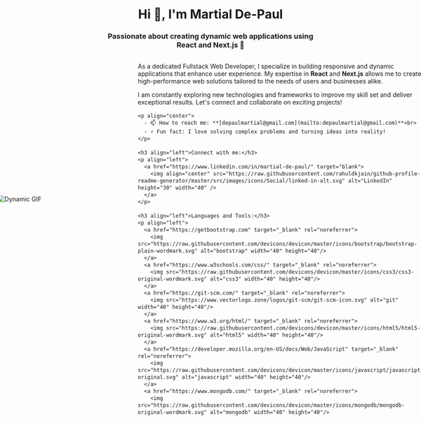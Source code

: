 <h1 align="center">Hi 👋, I'm Martial De-Paul</h1>
<h3 align="center">Passionate about creating dynamic web applications using React and Next.js 🚀</h3>

<div style="display: flex; align-items: center; justify-content: center;">
  <img src="https://camo.githubusercontent.com/64b973cb57806dd2b625e57e40571ce9ca4b4086d5c1ca932910cdaed296020a/68747470733a2f2f6d656469612e67697068792e636f6d2f6d656469612f7a356943766f316f4362717437756b4d51732f67697068792e676966" alt="Dynamic GIF" width="300" height="200" style="margin-right: 20px;"/>
  <div>
    <p>As a dedicated Fullstack Web Developer, I specialize in building responsive and dynamic applications that enhance user experience. My expertise in <strong>React</strong> and <strong>Next.js</strong> allows me to create high-performance web solutions tailored to the needs of users and businesses alike.</p>
    <p>I am constantly exploring new technologies and frameworks to improve my skill set and deliver exceptional results. Let's connect and collaborate on exciting projects!</p>
    
    <p align="center">
      - 📫 How to reach me: **[depaulmartial@gmail.com](mailto:depaulmartial@gmail.com)**<br>
      - ⚡ Fun fact: I love solving complex problems and turning ideas into reality!
    </p>
    
    <h3 align="left">Connect with me:</h3>
    <p align="left">
      <a href="https://www.linkedin.com/in/martial-de-paul/" target="blank">
        <img align="center" src="https://raw.githubusercontent.com/rahuldkjain/github-profile-readme-generator/master/src/images/icons/Social/linked-in-alt.svg" alt="LinkedIn" height="30" width="40" />
      </a>
    </p>

    <h3 align="left">Languages and Tools:</h3>
    <p align="left">
      <a href="https://getbootstrap.com" target="_blank" rel="noreferrer">
        <img src="https://raw.githubusercontent.com/devicons/devicon/master/icons/bootstrap/bootstrap-plain-wordmark.svg" alt="bootstrap" width="40" height="40"/>
      </a>
      <a href="https://www.w3schools.com/css/" target="_blank" rel="noreferrer">
        <img src="https://raw.githubusercontent.com/devicons/devicon/master/icons/css3/css3-original-wordmark.svg" alt="css3" width="40" height="40"/>
      </a>
      <a href="https://git-scm.com/" target="_blank" rel="noreferrer">
        <img src="https://www.vectorlogo.zone/logos/git-scm/git-scm-icon.svg" alt="git" width="40" height="40"/>
      </a>
      <a href="https://www.w3.org/html/" target="_blank" rel="noreferrer">
        <img src="https://raw.githubusercontent.com/devicons/devicon/master/icons/html5/html5-original-wordmark.svg" alt="html5" width="40" height="40"/>
      </a>
      <a href="https://developer.mozilla.org/en-US/docs/Web/JavaScript" target="_blank" rel="noreferrer">
        <img src="https://raw.githubusercontent.com/devicons/devicon/master/icons/javascript/javascript-original.svg" alt="javascript" width="40" height="40"/>
      </a>
      <a href="https://www.mongodb.com/" target="_blank" rel="noreferrer">
        <img src="https://raw.githubusercontent.com/devicons/devicon/master/icons/mongodb/mongodb-original-wordmark.svg" alt="mongodb" width="40" height="40"/>
     
